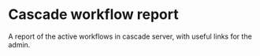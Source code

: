 # Cascade workflow report

A report of the active workflows in cascade server, with useful links for the admin.

